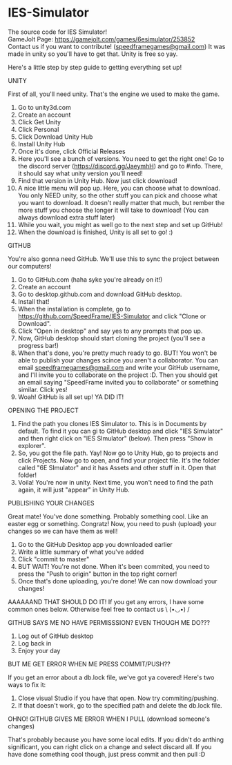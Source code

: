 ﻿# IES-Simulator
The source code for IES Simulator!             
GameJolt Page: https://gamejolt.com/games/6esimulator/253852                                         
Contact us if you want to contribute! (speedframegames@gmail.com) It was made in unity so you'll have to get that. Unity is free so yay.

Here's a little step by step guide to getting everything set up!

UNITY

First of all, you'll need unity. That's the engine we used to make the game.
1. Go to unity3d.com
2. Create an account
3. Click Get Unity
4. Click Personal
5. Click Download Unity Hub
6. Install Unity Hub
7. Once it's done, click Official Releases
8. Here you'll see a bunch of versions. You need to get the right one! Go to the discord server (https://discord.gg/JaeymhH) and go to #info. There, it should say what unity version you'll need!
9. Find that version in Unity Hub. Now just click download!
10. A nice little menu will pop up. Here, you can choose what to download. You only NEED unity, so the other stuff you can pick and choose what you want to download. It doesn't really matter that much, but rember the more stuff you choose the longer it will take to download! (You can always download extra stuff later)
11. While you wait, you might as well go to the next step and set up GitHub!
12. When the download is finished, Unity is all set to go! :)

GITHUB

You're also gonna need GitHub. We'll use this to sync the project between our computers!
1. Go to GitHub.com (haha syke you're already on it!)
2. Create an account
3. Go to desktop.github.com and download GitHub desktop.
4. Install that!
5. When the installation is complete, go to https://github.com/SpeedFrame/IES-Simulator and click "Clone or Download".
6. Click "Open in desktop" and say yes to any prompts that pop up.
7. Now, GitHub desktop should start cloning the project (you'll see a progress bar!)
8. When that's done, you're pretty much ready to go. BUT! You won't be able to publish your changes scince you aren't a collaborator. You can email speedframegames@gmail.com and write your GitHub username, and I'll invite you to collaborate on the project :D. Then you should get an email saying "SpeedFrame invited you to collaborate" or something similar. Click yes!
9. Woah! GitHub is all set up! YA DID IT!

OPENING THE PROJECT
1. Find the path you clones IES Simulator to. This is in Documents by default. To find it you can gi to GitHub desktop and click "IES Simulator" and then right click on "IES SImulator" (below). Then press "Show in explorer".
2. So, you got the file path. Yay! Now go to Unity Hub, go to projects and click Projects. Now go to open, and find your project file. It's the folder called "6E SImulator" and it has Assets and other stuff in it. Open that folder!
3. Voila! You're now in unity. Next time, you won't need to find the path again, it will just "appear" in Unity Hub. 

PUBLISHING YOUR CHANGES

Great mate! You've done something. Probably something cool. Like an easter egg or something. Congratz! Now, you need to push (upload) your changes so we can have them as well!
1. Go to the GitHub Desktop app you downloaded earlier
2. Write a little summary of what you've added
3. Click "commit to master" 
4. BUT WAIT! You're not done. When it's been commited, you need to press the "Push to origin" button in the top right corner!
5. Once that's done uploading, you're done! We can now download your changes!

AAAAAAND THAT SHOULD DO IT! If you get any errors, I have some common ones below. Otherwise feel free to contact us
\ (•◡•) /

GITHUB SAYS ME NO HAVE PERMISSSION? EVEN THOUGH ME DO???

1. Log out of GitHub desktop
2. Log back in
3. Enjoy your day

BUT ME GET ERROR WHEN ME PRESS COMMIT/PUSH??

If you get an error about a db.lock file, we've got ya covered! Here's two ways to fix it:
1. Close visual Studio if you have that open. Now try commiting/pushing.
2. If that doesn't work, go to the specified path and delete the db.lock file.

OHNO! GITHUB GIVES ME ERROR WHEN I PULL (download someone's changes)

That's probably because you have some local edits. If you didn't do anthing significant, you can right click on a change and select discard all. If you have done something cool though, just press commit and then pull :D
